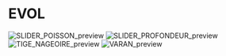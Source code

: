 # EVOL
![SLIDER_POISSON_preview](https://github.com/user-attachments/assets/8003de17-5a5f-4979-88fd-ff7bf4e4242b)
![SLIDER_PROFONDEUR_preview](https://github.com/user-attachments/assets/2c545b3b-9e6d-4c34-8158-2244b70d462d)
![TIGE_NAGEOIRE_preview](https://github.com/user-attachments/assets/ab94c733-6dc5-486d-a14b-edc25adc5edc)
![VARAN_preview](https://github.com/user-attachments/assets/befdbfa6-9c5d-4a40-8ff8-031f8e761d19)
